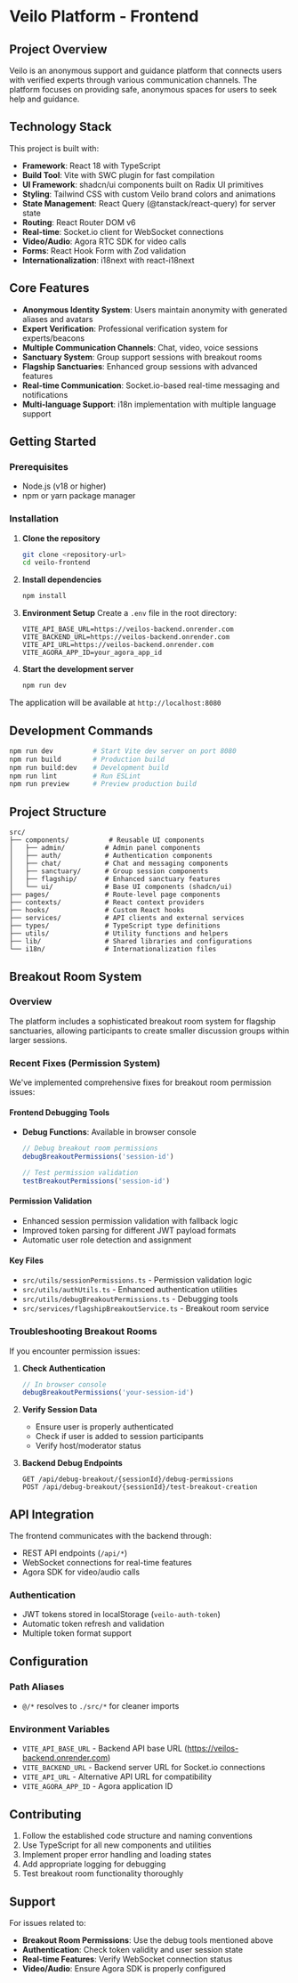 # Veilo Platform - Frontend

## Project Overview

Veilo is an anonymous support and guidance platform that connects users with verified experts through various communication channels. The platform focuses on providing safe, anonymous spaces for users to seek help and guidance.

## Technology Stack

This project is built with:

- **Framework**: React 18 with TypeScript
- **Build Tool**: Vite with SWC plugin for fast compilation
- **UI Framework**: shadcn/ui components built on Radix UI primitives
- **Styling**: Tailwind CSS with custom Veilo brand colors and animations
- **State Management**: React Query (@tanstack/react-query) for server state
- **Routing**: React Router DOM v6
- **Real-time**: Socket.io client for WebSocket connections
- **Video/Audio**: Agora RTC SDK for video calls
- **Forms**: React Hook Form with Zod validation
- **Internationalization**: i18next with react-i18next

## Core Features

- **Anonymous Identity System**: Users maintain anonymity with generated aliases and avatars
- **Expert Verification**: Professional verification system for experts/beacons
- **Multiple Communication Channels**: Chat, video, voice sessions
- **Sanctuary System**: Group support sessions with breakout rooms
- **Flagship Sanctuaries**: Enhanced group sessions with advanced features
- **Real-time Communication**: Socket.io-based real-time messaging and notifications
- **Multi-language Support**: i18n implementation with multiple language support

## Getting Started

### Prerequisites
- Node.js (v18 or higher)
- npm or yarn package manager

### Installation

1. **Clone the repository**
   ```bash
   git clone <repository-url>
   cd veilo-frontend
   ```

2. **Install dependencies**
   ```bash
   npm install
   ```

3. **Environment Setup**
   Create a `.env` file in the root directory:
   ```env
   VITE_API_BASE_URL=https://veilos-backend.onrender.com
   VITE_BACKEND_URL=https://veilos-backend.onrender.com
   VITE_API_URL=https://veilos-backend.onrender.com
   VITE_AGORA_APP_ID=your_agora_app_id
   ```

4. **Start the development server**
   ```bash
   npm run dev
   ```

The application will be available at `http://localhost:8080`

## Development Commands

```bash
npm run dev          # Start Vite dev server on port 8080
npm run build        # Production build
npm run build:dev    # Development build
npm run lint         # Run ESLint
npm run preview      # Preview production build
```

## Project Structure

```
src/
├── components/          # Reusable UI components
│   ├── admin/          # Admin panel components
│   ├── auth/           # Authentication components
│   ├── chat/           # Chat and messaging components
│   ├── sanctuary/      # Group session components
│   ├── flagship/       # Enhanced sanctuary features
│   └── ui/             # Base UI components (shadcn/ui)
├── pages/              # Route-level page components
├── contexts/           # React context providers
├── hooks/              # Custom React hooks
├── services/           # API clients and external services
├── types/              # TypeScript type definitions
├── utils/              # Utility functions and helpers
├── lib/                # Shared libraries and configurations
└── i18n/               # Internationalization files
```

## Breakout Room System

### Overview
The platform includes a sophisticated breakout room system for flagship sanctuaries, allowing participants to create smaller discussion groups within larger sessions.

### Recent Fixes (Permission System)
We've implemented comprehensive fixes for breakout room permission issues:

#### Frontend Debugging Tools
- **Debug Functions**: Available in browser console
  ```javascript
  // Debug breakout room permissions
  debugBreakoutPermissions('session-id')
  
  // Test permission validation
  testBreakoutPermissions('session-id')
  ```

#### Permission Validation
- Enhanced session permission validation with fallback logic
- Improved token parsing for different JWT payload formats
- Automatic user role detection and assignment

#### Key Files
- `src/utils/sessionPermissions.ts` - Permission validation logic
- `src/utils/authUtils.ts` - Enhanced authentication utilities
- `src/utils/debugBreakoutPermissions.ts` - Debugging tools
- `src/services/flagshipBreakoutService.ts` - Breakout room service

### Troubleshooting Breakout Rooms

If you encounter permission issues:

1. **Check Authentication**
   ```javascript
   // In browser console
   debugBreakoutPermissions('your-session-id')
   ```

2. **Verify Session Data**
   - Ensure user is properly authenticated
   - Check if user is added to session participants
   - Verify host/moderator status

3. **Backend Debug Endpoints**
   ```
   GET /api/debug-breakout/{sessionId}/debug-permissions
   POST /api/debug-breakout/{sessionId}/test-breakout-creation
   ```

## API Integration

The frontend communicates with the backend through:
- REST API endpoints (`/api/*`)
- WebSocket connections for real-time features
- Agora SDK for video/audio calls

### Authentication
- JWT tokens stored in localStorage (`veilo-auth-token`)
- Automatic token refresh and validation
- Multiple token format support

## Configuration

### Path Aliases
- `@/*` resolves to `./src/*` for cleaner imports

### Environment Variables
- `VITE_API_BASE_URL` - Backend API base URL (https://veilos-backend.onrender.com)
- `VITE_BACKEND_URL` - Backend server URL for Socket.io connections
- `VITE_API_URL` - Alternative API URL for compatibility
- `VITE_AGORA_APP_ID` - Agora application ID

## Contributing

1. Follow the established code structure and naming conventions
2. Use TypeScript for all new components and utilities
3. Implement proper error handling and loading states
4. Add appropriate logging for debugging
5. Test breakout room functionality thoroughly

## Support

For issues related to:
- **Breakout Room Permissions**: Use the debug tools mentioned above
- **Authentication**: Check token validity and user session state
- **Real-time Features**: Verify WebSocket connection status
- **Video/Audio**: Ensure Agora SDK is properly configured

